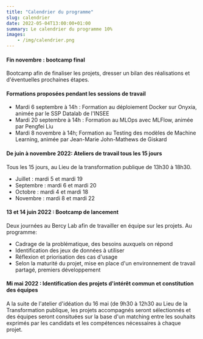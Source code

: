 ```yaml
---
title: "Calendrier du programme"
slug: calendrier
date: 2022-05-04T13:00:00+01:00
summary: Le calendrier du programme 10%
images: 
    - /img/calendrier.png
---
```



#### Fin novembre : bootcamp final 
Bootcamp afin de finaliser les projets, dresser un bilan des réalisations et d'éventuelles prochaines étapes. 

#### Formations proposées pendant les sessions de travail
* Mardi 6 septembre à 14h : Formation au déploiement Docker sur Onyxia, animée par le SSP Datalab de l'INSEE
* Mardi 20 septembre à 14h : Formation au MLOps avec MLFlow, animée par Pengfei Liu
* Mardi 8 novembre à 14h; Formation au Testing des modèles de Machine Learning, animée par Jean-Marie John-Mathews de Giskard

#### De juin à novembre 2022: Ateliers de travail tous les 15 jours 
Tous les 15 jours, au Lieu de la transformation publique de 13h30 à 18h30. 
* Juillet : mardi 5 et mardi 19 
* Septembre : mardi 6 et mardi 20
* Octobre : mardi 4 et mardi 18
* Novembre : mardi 8 et mardi 22

#### 13 et 14 juin 2022 : Bootcamp de lancement
Deux journées au Bercy Lab afin de travailler en équipe sur les projets. 
Au programme:
* Cadrage de la problématique, des besoins auxquels on répond
* Identification des jeux de données à utiliser
* Réflexion et priorisation des cas d'usage
* Selon la maturité du projet, mise en place d'un environnement de travail partagé, premiers développement

#### Mi mai 2022 : Identification des projets d'intérêt commun et constitution des équipes 
A la suite de l'atelier d'idéation du 16 mai (de 9h30 à 12h30 au Lieu de la Transformation publique, les projets accompagnés seront sélectionnés et des équipes seront consituées sur la base d'un matching entre les souhaits exprimés par les candidats et les compétences nécessaires à chaque projet. 





